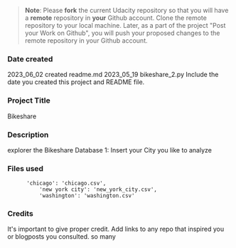 >**Note**: Please **fork** the current Udacity repository so that you will have a **remote** repository in **your** Github account. Clone the remote repository to your local machine. Later, as a part of the project "Post your Work on Github", you will push your proposed changes to the remote repository in your Github account.

### Date created
2023_06_02 created readme.md
2023_05_19 bikeshare_2.py
Include the date you created this project and README file.

### Project Title
Bikeshare

### Description
explorer the Bikeshare Database
1: Insert your City you like to analyze


### Files used
	      'chicago': 'chicago.csv',
              'new york city': 'new_york_city.csv',
              'washington': 'washington.csv'

### Credits
It's important to give proper credit. Add links to any repo that inspired you or blogposts you consulted.
so many

